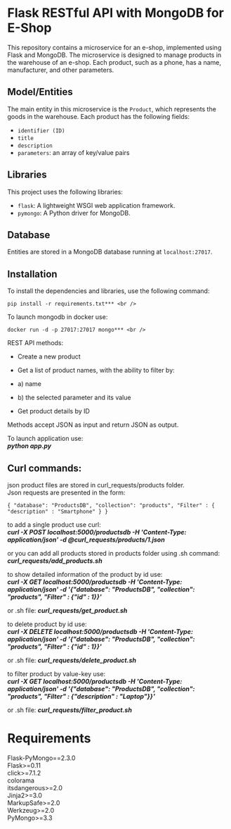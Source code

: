 # Flask RESTful API with MongoDB for E-Shop

This repository contains a microservice for an e-shop, implemented using Flask and MongoDB. The microservice is designed to manage products in the warehouse of an e-shop. Each product, such as a phone, has a name, manufacturer, and other parameters.

## Model/Entities

The main entity in this microservice is the `Product`, which represents the goods in the warehouse. Each product has the following fields:

- `identifier (ID)`
- `title`
- `description`
- `parameters`: an array of key/value pairs

## Libraries

This project uses the following libraries:

- `flask`: A lightweight WSGI web application framework.
- `pymongo`: A Python driver for MongoDB.

## Database

Entities are stored in a MongoDB database running at `localhost:27017`.

## Installation

To install the dependencies and libraries, use the following command:
```
pip install -r requirements.txt*** <br />
```


To launch mongodb in docker use: <br />
```
docker run -d -p 27017:27017 mongo*** <br />
```

REST API methods: <br />
- Create a new product <br />
- Get a list of product names, with the ability to filter by: <br />

- a) name <br />
- b) the selected parameter and its value <br />
- Get product details by ID <br />

Methods accept JSON as input and return JSON as output. <br />

To launch application use: <br /> 
***python app.py*** <br />

## Curl commands:

json product files are stored in curl_requests/products folder. <br />
Json requests are presented in the form: <br />

`{
    "database": "ProductsDB",
    "collection": "products",
    "Filter" : {
        "description" : "Smartphone"
    }
}`

to add a single product use curl: <br />
***curl -X POST localhost:5000/productsdb -H 'Content-Type: application/json' -d @curl_requests/products/1.json***

or you can add all products stored in products folder using .sh command: <br />
***curl_requests/add_products.sh*** <br />

to show detailed information of the product by id use: <br />
***curl -X GET localhost:5000/productsdb -H 'Content-Type: application/json' -d '{"database": "ProductsDB", "collection": "products", "Filter" : {"id" : 1}}'***

or .sh file:
***curl_requests/get_product.sh*** <br />

to delete product by id use: <br />
***curl -X DELETE localhost:5000/productsdb -H 'Content-Type: application/json' -d '{"database": "ProductsDB", "collection": "products", "Filter" : {"id" : 1}}'***

or .sh file:
***curl_requests/delete_product.sh*** <br />

to filter product by value-key use: <br />
***curl -X GET localhost:5000/productsdb -H 'Content-Type: application/json' -d '{"database": "ProductsDB", "collection": "products", "Filter" : {"description" : "Laptop"}}'***

or .sh file:
***curl_requests/filter_product.sh*** <br />

# **Requirements**

Flask-PyMongo==2.3.0 <br />
Flask>=0.11 <br />
click>=7.1.2 <br />
colorama <br />
itsdangerous>=2.0 <br />
Jinja2>=3.0 <br />
MarkupSafe>=2.0 <br />
Werkzeug>=2.0 <br />
PyMongo>=3.3 <br />

